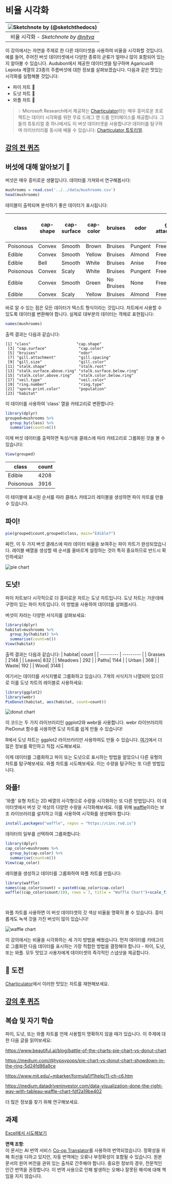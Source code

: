 <!--
CO_OP_TRANSLATOR_METADATA:
{
  "original_hash": "47028abaaafa2bcb1079702d20569066",
  "translation_date": "2025-08-24T14:02:02+00:00",
  "source_file": "3-Data-Visualization/R/11-visualization-proportions/README.md",
  "language_code": "ko"
}
-->
# 비율 시각화

|![ Sketchnote by [(@sketchthedocs)](https://sketchthedocs.dev) ](../../../sketchnotes/11-Visualizing-Proportions.png)|
|:---:|
|비율 시각화 - _Sketchnote by [@nitya](https://twitter.com/nitya)_ |

이 강의에서는 자연을 주제로 한 다른 데이터셋을 사용하여 비율을 시각화할 것입니다. 예를 들어, 주어진 버섯 데이터셋에서 다양한 종류의 균류가 얼마나 많이 포함되어 있는지 알아볼 수 있습니다. Audubon에서 제공한 데이터셋을 탐구하며 Agaricus와 Lepiota 계열의 23종의 주름버섯에 대한 정보를 살펴보겠습니다. 다음과 같은 맛있는 시각화를 실험해볼 것입니다:

- 파이 차트 🥧
- 도넛 차트 🍩
- 와플 차트 🧇

> 💡 Microsoft Research에서 제공하는 [Charticulator](https://charticulator.com)라는 매우 흥미로운 프로젝트는 데이터 시각화를 위한 무료 드래그 앤 드롭 인터페이스를 제공합니다. 그들의 튜토리얼 중 하나에서도 이 버섯 데이터셋을 사용합니다! 데이터를 탐구하며 라이브러리를 동시에 배울 수 있습니다: [Charticulator 튜토리얼](https://charticulator.com/tutorials/tutorial4.html).

## [강의 전 퀴즈](https://purple-hill-04aebfb03.1.azurestaticapps.net/quiz/20)

## 버섯에 대해 알아보기 🍄

버섯은 매우 흥미로운 생물입니다. 데이터를 가져와서 연구해봅시다:

```r
mushrooms = read.csv('../../data/mushrooms.csv')
head(mushrooms)
```
테이블이 출력되며 분석하기 좋은 데이터가 표시됩니다:

| class     | cap-shape | cap-surface | cap-color | bruises | odor    | gill-attachment | gill-spacing | gill-size | gill-color | stalk-shape | stalk-root | stalk-surface-above-ring | stalk-surface-below-ring | stalk-color-above-ring | stalk-color-below-ring | veil-type | veil-color | ring-number | ring-type | spore-print-color | population | habitat |
| --------- | --------- | ----------- | --------- | ------- | ------- | --------------- | ------------ | --------- | ---------- | ----------- | ---------- | ------------------------ | ------------------------ | ---------------------- | ---------------------- | --------- | ---------- | ----------- | --------- | ----------------- | ---------- | ------- |
| Poisonous | Convex    | Smooth      | Brown     | Bruises | Pungent | Free            | Close        | Narrow    | Black      | Enlarging   | Equal      | Smooth                   | Smooth                   | White                  | White                  | Partial   | White      | One         | Pendant   | Black             | Scattered  | Urban   |
| Edible    | Convex    | Smooth      | Yellow    | Bruises | Almond  | Free            | Close        | Broad     | Black      | Enlarging   | Club       | Smooth                   | Smooth                   | White                  | White                  | Partial   | White      | One         | Pendant   | Brown             | Numerous   | Grasses |
| Edible    | Bell      | Smooth      | White     | Bruises | Anise   | Free            | Close        | Broad     | Brown      | Enlarging   | Club       | Smooth                   | Smooth                   | White                  | White                  | Partial   | White      | One         | Pendant   | Brown             | Numerous   | Meadows |
| Poisonous | Convex    | Scaly       | White     | Bruises | Pungent | Free            | Close        | Narrow    | Brown      | Enlarging   | Equal      | Smooth                   | Smooth                   | White                  | White                  | Partial   | White      | One         | Pendant   | Black             | Scattered  | Urban 
| Edible | Convex       |Smooth       | Green     | No Bruises| None   |Free            | Crowded       | Broad     | Black      | Tapering   | Equal      |  Smooth | Smooth                    | White                 | White                  | Partial    | White     | One         | Evanescent | Brown             | Abundant | Grasses
|Edible  |  Convex      | Scaly   | Yellow         | Bruises  | Almond  | Free | Close  |   Broad   |   Brown  | Enlarging   |   Club                      | Smooth                  | Smooth    | White                 |  White                | Partial      | White    |  One  |  Pendant | Black   | Numerous | Grasses
      
바로 알 수 있는 점은 모든 데이터가 텍스트 형식이라는 것입니다. 차트에서 사용할 수 있도록 데이터를 변환해야 합니다. 실제로 대부분의 데이터는 객체로 표현됩니다:

```r
names(mushrooms)
```

출력 결과는 다음과 같습니다:

```output
[1] "class"                    "cap.shape"               
 [3] "cap.surface"              "cap.color"               
 [5] "bruises"                  "odor"                    
 [7] "gill.attachment"          "gill.spacing"            
 [9] "gill.size"                "gill.color"              
[11] "stalk.shape"              "stalk.root"              
[13] "stalk.surface.above.ring" "stalk.surface.below.ring"
[15] "stalk.color.above.ring"   "stalk.color.below.ring"  
[17] "veil.type"                "veil.color"              
[19] "ring.number"              "ring.type"               
[21] "spore.print.color"        "population"              
[23] "habitat"            
```
이 데이터를 사용하여 'class' 열을 카테고리로 변환합니다:

```r
library(dplyr)
grouped=mushrooms %>%
  group_by(class) %>%
  summarise(count=n())
```

이제 버섯 데이터를 출력하면 독성/식용 클래스에 따라 카테고리로 그룹화된 것을 볼 수 있습니다:
```r
View(grouped)
```

| class | count |
| --------- | --------- |
| Edible | 4208 |
| Poisonous| 3916 |

이 테이블에 표시된 순서를 따라 클래스 카테고리 레이블을 생성하면 파이 차트를 만들 수 있습니다.

## 파이!

```r
pie(grouped$count,grouped$class, main="Edible?")
```
짜잔, 이 두 가지 버섯 클래스에 따라 데이터 비율을 보여주는 파이 차트가 완성되었습니다. 레이블 배열을 생성할 때 순서를 올바르게 설정하는 것이 특히 중요하므로 반드시 확인하세요!

![pie chart](../../../../../3-Data-Visualization/R/11-visualization-proportions/images/pie1-wb.png)

## 도넛!

파이 차트보다 시각적으로 더 흥미로운 차트는 도넛 차트입니다. 도넛 차트는 가운데에 구멍이 있는 파이 차트입니다. 이 방법을 사용하여 데이터를 살펴봅시다.

버섯이 자라는 다양한 서식지를 살펴보세요:

```r
library(dplyr)
habitat=mushrooms %>%
  group_by(habitat) %>%
  summarise(count=n())
View(habitat)
```
출력 결과는 다음과 같습니다:
| habitat| count |
| --------- | --------- |
| Grasses    | 2148 |
| Leaves| 832 |
| Meadows    | 292 |
| Paths| 1144 |
| Urban    | 368 |
| Waste| 192 |
| Wood| 3148 |

여기서는 데이터를 서식지별로 그룹화하고 있습니다. 7개의 서식지가 나열되어 있으므로 이를 도넛 차트의 레이블로 사용하세요:

```r
library(ggplot2)
library(webr)
PieDonut(habitat, aes(habitat, count=count))
```

![donut chart](../../../../../3-Data-Visualization/R/11-visualization-proportions/images/donut-wb.png)

이 코드는 두 가지 라이브러리인 ggplot2와 webr을 사용합니다. webr 라이브러리의 PieDonut 함수를 사용하면 도넛 차트를 쉽게 만들 수 있습니다!

R에서 도넛 차트는 ggplot2 라이브러리만 사용하여도 만들 수 있습니다. [여기](https://www.r-graph-gallery.com/128-ring-or-donut-plot.html)에서 더 많은 정보를 확인하고 직접 시도해보세요.

이제 데이터를 그룹화하고 파이 또는 도넛으로 표시하는 방법을 알았으니 다른 유형의 차트를 탐구해보세요. 와플 차트를 시도해보세요. 이는 수량을 탐구하는 또 다른 방법입니다.

## 와플!

'와플' 유형 차트는 2D 배열의 사각형으로 수량을 시각화하는 또 다른 방법입니다. 이 데이터셋에서 버섯 갓 색상의 다양한 수량을 시각화해보세요. 이를 위해 [waffle](https://cran.r-project.org/web/packages/waffle/waffle.pdf)이라는 보조 라이브러리를 설치하고 이를 사용하여 시각화를 생성해야 합니다:

```r
install.packages("waffle", repos = "https://cinc.rud.is")
```

데이터의 일부를 선택하여 그룹화합니다:

```r
library(dplyr)
cap_color=mushrooms %>%
  group_by(cap.color) %>%
  summarise(count=n())
View(cap_color)
```

레이블을 생성하고 데이터를 그룹화하여 와플 차트를 만듭니다:

```r
library(waffle)
names(cap_color$count) = paste0(cap_color$cap.color)
waffle((cap_color$count/10), rows = 7, title = "Waffle Chart")+scale_fill_manual(values=c("brown", "#F0DC82", "#D2691E", "green", 
                                                                                     "pink", "purple", "red", "grey", 
                                                                                     "yellow","white"))
```

와플 차트를 사용하면 이 버섯 데이터셋의 갓 색상 비율을 명확히 볼 수 있습니다. 흥미롭게도 녹색 갓을 가진 버섯이 많이 있습니다!

![waffle chart](../../../../../3-Data-Visualization/R/11-visualization-proportions/images/waffle.png)

이 강의에서는 비율을 시각화하는 세 가지 방법을 배웠습니다. 먼저 데이터를 카테고리로 그룹화한 다음 데이터를 표시하는 가장 적합한 방법을 결정해야 합니다 - 파이, 도넛, 또는 와플. 모두 맛있고 사용자에게 데이터셋의 즉각적인 스냅샷을 제공합니다.

## 🚀 도전

[Charticulator](https://charticulator.com)에서 이러한 맛있는 차트를 재현해보세요.
## [강의 후 퀴즈](https://purple-hill-04aebfb03.1.azurestaticapps.net/quiz/21)

## 복습 및 자기 학습

파이, 도넛, 또는 와플 차트를 언제 사용할지 명확하지 않을 때가 있습니다. 이 주제에 대한 다음 글을 읽어보세요:

https://www.beautiful.ai/blog/battle-of-the-charts-pie-chart-vs-donut-chart

https://medium.com/@hypsypops/pie-chart-vs-donut-chart-showdown-in-the-ring-5d24fd86a9ce

https://www.mit.edu/~mbarker/formula1/f1help/11-ch-c6.htm

https://medium.datadriveninvestor.com/data-visualization-done-the-right-way-with-tableau-waffle-chart-fdf2a19be402

더 많은 정보를 찾기 위해 연구해보세요.

## 과제

[Excel에서 시도해보기](assignment.md)

**면책 조항**:  
이 문서는 AI 번역 서비스 [Co-op Translator](https://github.com/Azure/co-op-translator)를 사용하여 번역되었습니다. 정확성을 위해 최선을 다하고 있지만, 자동 번역에는 오류나 부정확성이 포함될 수 있습니다. 원본 문서의 원어 버전을 권위 있는 출처로 간주해야 합니다. 중요한 정보의 경우, 전문적인 인간 번역을 권장합니다. 이 번역 사용으로 인해 발생하는 오해나 잘못된 해석에 대해 책임을 지지 않습니다.